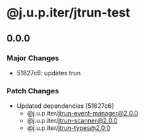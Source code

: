 # @j.u.p.iter/jtrun-test

## 0.0.0

### Major Changes

- 51827c6: updates trun

### Patch Changes

- Updated dependencies [51827c6]
  - @j.u.p.iter/jtrun-event-manager@2.0.0
  - @j.u.p.iter/jtrun-scanner@2.0.0
  - @j.u.p.iter/jtrun-types@2.0.0
